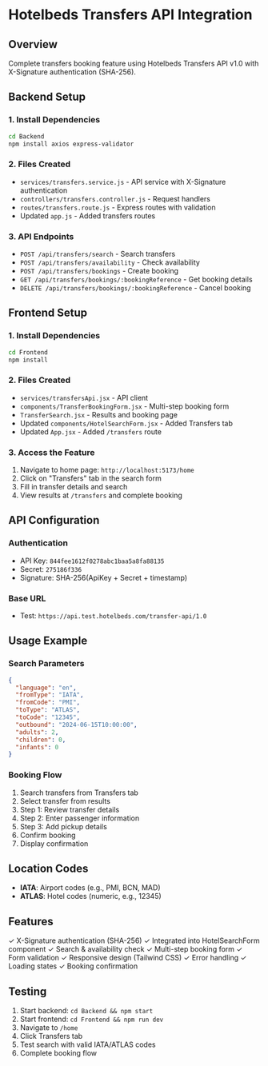 # Hotelbeds Transfers API Integration

## Overview
Complete transfers booking feature using Hotelbeds Transfers API v1.0 with X-Signature authentication (SHA-256).

## Backend Setup

### 1. Install Dependencies
```bash
cd Backend
npm install axios express-validator
```

### 2. Files Created
- `services/transfers.service.js` - API service with X-Signature authentication
- `controllers/transfers.controller.js` - Request handlers
- `routes/transfers.route.js` - Express routes with validation
- Updated `app.js` - Added transfers routes

### 3. API Endpoints
- `POST /api/transfers/search` - Search transfers
- `POST /api/transfers/availability` - Check availability
- `POST /api/transfers/bookings` - Create booking
- `GET /api/transfers/bookings/:bookingReference` - Get booking details
- `DELETE /api/transfers/bookings/:bookingReference` - Cancel booking

## Frontend Setup

### 1. Install Dependencies
```bash
cd Frontend
npm install
```

### 2. Files Created
- `services/transfersApi.jsx` - API client
- `components/TransferBookingForm.jsx` - Multi-step booking form
- `TransferSearch.jsx` - Results and booking page
- Updated `components/HotelSearchForm.jsx` - Added Transfers tab
- Updated `App.jsx` - Added `/transfers` route

### 3. Access the Feature
1. Navigate to home page: `http://localhost:5173/home`
2. Click on "Transfers" tab in the search form
3. Fill in transfer details and search
4. View results at `/transfers` and complete booking

## API Configuration

### Authentication
- API Key: `844fee1612f0278abc1baa5a8fa88135`
- Secret: `275186f336`
- Signature: SHA-256(ApiKey + Secret + timestamp)

### Base URL
- Test: `https://api.test.hotelbeds.com/transfer-api/1.0`

## Usage Example

### Search Parameters
```json
{
  "language": "en",
  "fromType": "IATA",
  "fromCode": "PMI",
  "toType": "ATLAS",
  "toCode": "12345",
  "outbound": "2024-06-15T10:00:00",
  "adults": 2,
  "children": 0,
  "infants": 0
}
```

### Booking Flow
1. Search transfers from Transfers tab
2. Select transfer from results
3. Step 1: Review transfer details
4. Step 2: Enter passenger information
5. Step 3: Add pickup details
6. Confirm booking
7. Display confirmation

## Location Codes
- **IATA**: Airport codes (e.g., PMI, BCN, MAD)
- **ATLAS**: Hotel codes (numeric, e.g., 12345)

## Features
✓ X-Signature authentication (SHA-256)
✓ Integrated into HotelSearchForm component
✓ Search & availability check
✓ Multi-step booking form
✓ Form validation
✓ Responsive design (Tailwind CSS)
✓ Error handling
✓ Loading states
✓ Booking confirmation

## Testing
1. Start backend: `cd Backend && npm start`
2. Start frontend: `cd Frontend && npm run dev`
3. Navigate to `/home`
4. Click Transfers tab
5. Test search with valid IATA/ATLAS codes
6. Complete booking flow
